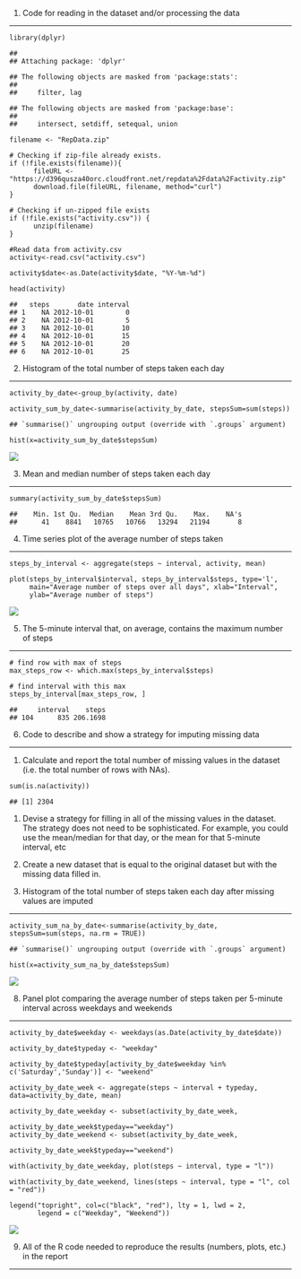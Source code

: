 1. Code for reading in the dataset and/or processing the data
-------------------------------------------------------------

    library(dplyr)

    ## 
    ## Attaching package: 'dplyr'

    ## The following objects are masked from 'package:stats':
    ## 
    ##     filter, lag

    ## The following objects are masked from 'package:base':
    ## 
    ##     intersect, setdiff, setequal, union

    filename <- "RepData.zip"

    # Checking if zip-file already exists.
    if (!file.exists(filename)){
          fileURL <- "https://d396qusza40orc.cloudfront.net/repdata%2Fdata%2Factivity.zip"
          download.file(fileURL, filename, method="curl")
    }  

    # Checking if un-zipped file exists
    if (!file.exists("activity.csv")) { 
          unzip(filename) 
    }

    #Read data from activity.csv
    activity<-read.csv("activity.csv")

    activity$date<-as.Date(activity$date, "%Y-%m-%d")

    head(activity)

    ##   steps       date interval
    ## 1    NA 2012-10-01        0
    ## 2    NA 2012-10-01        5
    ## 3    NA 2012-10-01       10
    ## 4    NA 2012-10-01       15
    ## 5    NA 2012-10-01       20
    ## 6    NA 2012-10-01       25

2. Histogram of the total number of steps taken each day
--------------------------------------------------------

    activity_by_date<-group_by(activity, date)

    activity_sum_by_date<-summarise(activity_by_date, stepsSum=sum(steps))

    ## `summarise()` ungrouping output (override with `.groups` argument)

    hist(x=activity_sum_by_date$stepsSum)

![](RepData_files/figure-markdown_strict/unnamed-chunk-2-1.png)

3. Mean and median number of steps taken each day
-------------------------------------------------

    summary(activity_sum_by_date$stepsSum)

    ##    Min. 1st Qu.  Median    Mean 3rd Qu.    Max.    NA's 
    ##      41    8841   10765   10766   13294   21194       8

4. Time series plot of the average number of steps taken
--------------------------------------------------------

    steps_by_interval <- aggregate(steps ~ interval, activity, mean)

    plot(steps_by_interval$interval, steps_by_interval$steps, type='l', 
         main="Average number of steps over all days", xlab="Interval", 
         ylab="Average number of steps")

![](RepData_files/figure-markdown_strict/unnamed-chunk-4-1.png)

5. The 5-minute interval that, on average, contains the maximum number of steps
-------------------------------------------------------------------------------

    # find row with max of steps
    max_steps_row <- which.max(steps_by_interval$steps)

    # find interval with this max
    steps_by_interval[max_steps_row, ]

    ##     interval    steps
    ## 104      835 206.1698

6. Code to describe and show a strategy for imputing missing data
-----------------------------------------------------------------

1.  Calculate and report the total number of missing values in the
    dataset (i.e. the total number of rows with NAs).

<!-- -->

    sum(is.na(activity))

    ## [1] 2304

1.  Devise a strategy for filling in all of the missing values in the
    dataset. The strategy does not need to be sophisticated. For
    example, you could use the mean/median for that day, or the mean for
    that 5-minute interval, etc

2.  Create a new dataset that is equal to the original dataset but with
    the missing data filled in.

7. Histogram of the total number of steps taken each day after missing values are imputed
-----------------------------------------------------------------------------------------

    activity_sum_na_by_date<-summarise(activity_by_date, stepsSum=sum(steps, na.rm = TRUE))

    ## `summarise()` ungrouping output (override with `.groups` argument)

    hist(x=activity_sum_na_by_date$stepsSum)

![](RepData_files/figure-markdown_strict/unnamed-chunk-7-1.png)

8. Panel plot comparing the average number of steps taken per 5-minute interval across weekdays and weekends
------------------------------------------------------------------------------------------------------------

    activity_by_date$weekday <- weekdays(as.Date(activity_by_date$date))

    activity_by_date$typeday <- "weekday"

    activity_by_date$typeday[activity_by_date$weekday %in% c('Saturday','Sunday')] <- "weekend"

    activity_by_date_week <- aggregate(steps ~ interval + typeday, data=activity_by_date, mean)

    activity_by_date_weekday <- subset(activity_by_date_week, 
                                       activity_by_date_week$typeday=="weekday")
    activity_by_date_weekend <- subset(activity_by_date_week, 
                                       activity_by_date_week$typeday=="weekend")

    with(activity_by_date_weekday, plot(steps ~ interval, type = "l"))

    with(activity_by_date_weekend, lines(steps ~ interval, type = "l", col = "red"))

    legend("topright", col=c("black", "red"), lty = 1, lwd = 2, 
           legend = c("Weekday", "Weekend"))

![](RepData_files/figure-markdown_strict/unnamed-chunk-8-1.png)

9. All of the R code needed to reproduce the results (numbers, plots, etc.) in the report
-----------------------------------------------------------------------------------------
